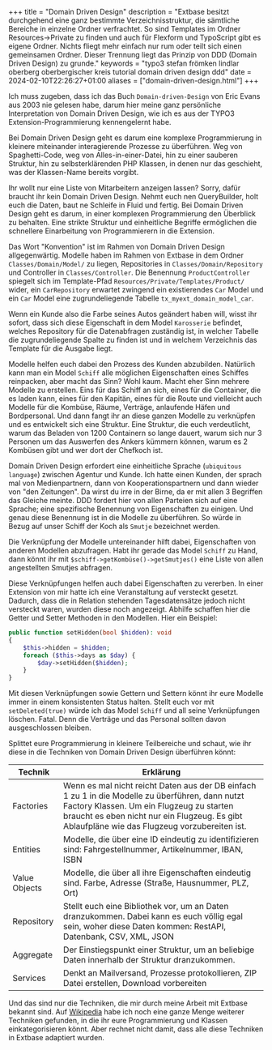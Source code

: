 +++
title = "Domain Driven Design"
description = "Extbase besitzt durchgehend eine ganz bestimmte Verzeichnisstruktur, die sämtliche Bereiche in einzelne Ordner verfrachtet. So sind Templates im Ordner Resources-&gt;Private zu finden und auch für Flexform und TypoScript gibt es eigene Ordner. Nichts fliegt mehr einfach nur rum oder teilt sich einen gemeinsamen Ordner. Dieser Trennung liegt das Prinzip von DDD (Domain Driven Design) zu grunde."
keywords = "typo3 stefan frömken lindlar oberberg oberbergischer kreis tutorial domain driven design ddd"
date = 2024-02-10T22:26:27+01:00
aliases = ["domain-driven-design.html"]
+++

Ich muss zugeben, dass ich das Buch `Domain-driven-Design` von Eric Evans aus 2003 nie gelesen habe, darum hier meine ganz persönliche Interpretation von Domain Driven Design, wie ich es aus der TYPO3 Extension-Programmierung kennengelernt habe.

Bei Domain Driven Design geht es darum eine komplexe Programmierung in kleinere miteinander interagierende Prozesse zu überführen. Weg von Spaghetti-Code, weg von Alles-in-einer-Datei, hin zu einer sauberen Struktur, hin zu selbsterklärenden PHP Klassen, in denen nur das geschieht, was der Klassen-Name bereits vorgibt.

Ihr wollt nur eine Liste von Mitarbeitern anzeigen lassen? Sorry, dafür braucht ihr kein Domain Driven Design. Nehmt euch nen QueryBuilder, holt euch die Daten, baut ne Schleife in Fluid und fertig. Bei Domain Driven Design geht es darum, in einer komplexen Programmierung den Überblick zu behalten. Eine strikte Struktur und einheitliche Begriffe ermöglichen die schnellere Einarbeitung von Programmierern in die Extension.

Das Wort "Konvention" ist im Rahmen von Domain Driven Design allgegenwärtig. Modelle haben im Rahmen von Extbase in dem Ordner `Classes/Domain/Model/` zu liegen, Repositories in `Classes/Domain/Repository` und Controller in `Classes/Controller`. Die Benennung `ProductController` spiegelt sich im Template-Pfad `Resources/Private/Templates/Product/` wider, ein `CarRepository` erwartet zwingend ein existierendes `Car` Model und ein `Car` Model eine zugrundeliegende Tabelle `tx_myext_domain_model_car`.

Wenn ein Kunde also die Farbe seines Autos geändert haben will, wisst ihr sofort, dass sich diese Eigenschaft in dem Model `Karosserie` befindet, welches Repository für die Datenabfragen zuständig ist, in welcher Tabelle die zugrundeliegende Spalte zu finden ist und in welchem Verzeichnis das Template für die Ausgabe liegt.

Modelle helfen euch dabei den Prozess des Kunden abzubilden. Natürlich kann man ein Model `Schiff` alle möglichen Eigenschaften eines Schiffes reinpacken, aber macht das Sinn? Wohl kaum. Macht eher Sinn mehrere Modelle zu erstellen. Eins für das Schiff an sich, eines für die Container, die es laden kann, eines für den Kapitän, eines für die Route und vielleicht auch Modelle für die Kombüse, Räume, Verträge, anlaufende Häfen und Bordpersonal. Und dann fangt ihr an diese ganzen Modelle zu verknüpfen und es entwickelt sich eine Struktur. Eine Struktur, die euch verdeutlicht, warum das Beladen von 1200 Containern so lange dauert, warum sich nur 3 Personen um das Auswerfen des Ankers kümmern können, warum es 2 Kombüsen gibt und wer dort der Chefkoch ist.

Domain Driven Design erfordert eine einheitliche Sprache (`ubiquitous language`) zwischen Agentur und Kunde. Ich hatte einen Kunden, der sprach mal von Medienpartnern, dann von Kooperationspartnern und dann wieder von "den Zeitungen". Da wirst du irre in der Birne, da er mit allen 3 Begriffen das Gleiche meinte. DDD fordert hier von allen Parteien sich auf eine Sprache; eine spezifische Benennung von Eigenschaften zu einigen. Und genau diese Benennung ist in die Modelle zu überführen. So würde in Bezug auf unser Schiff der Koch als `Smutje` bezeichnet werden.

Die Verknüpfung der Modelle untereinander hilft dabei, Eigenschaften von anderen Modellen abzufragen. Habt ihr gerade das Model `Schiff` zu Hand, dann könnt ihr mit `$schiff->getKombüse()->getSmutjes()` eine Liste von allen angestellten Smutjes abfragen.

Diese Verknüpfungen helfen auch dabei Eigenschaften zu vererben. In einer Extension von mir hatte ich eine Veranstaltung auf versteckt gesetzt. Dadurch, dass die in Relation stehenden Tagesdatensätze jedoch nicht versteckt waren, wurden diese noch angezeigt. Abhilfe schaffen hier die Getter und Setter Methoden in den Modellen. Hier ein Beispiel:

```php
public function setHidden(bool $hidden): void
{
    $this->hidden = $hidden;
    foreach ($this->days as $day) {
        $day->setHidden($hidden);
    }
}
```

Mit diesen Verknüpfungen sowie Gettern und Settern könnt ihr eure Modelle immer in einem konsistenten Status halten. Stellt euch vor mit `setDeleted(true)` würde ich das Model `Schiff` und all seine Verknüpfungen löschen. Fatal. Denn die Verträge und das Personal sollten davon ausgeschlossen bleiben.

Splittet eure Programmierung in kleinere Teilbereiche und schaut, wie ihr diese in die Techniken von Domain Driven Design überführen könnt:

| Technik       | Erklärung                                                                                                                                                                                                                                     |
|---------------|-----------------------------------------------------------------------------------------------------------------------------------------------------------------------------------------------------------------------------------------------|
| Factories     | Wenn es mal nicht reicht Daten aus der DB einfach 1 zu 1 in die Modelle zu überführen, dann nutzt Factory Klassen. Um ein Flugzeug zu starten braucht es eben nicht nur ein Flugzeug. Es gibt Ablaufpläne wie das Flugzeug vorzubereiten ist. |
| Entities      | Modelle, die über eine ID eindeutig zu identifizieren sind: Fahrgestellnummer, Artikelnummer, IBAN, ISBN                                                                                                                                      |
| Value Objects | Modelle, die über all ihre Eigenschaften eindeutig sind. Farbe, Adresse (Straße, Hausnummer, PLZ, Ort)                                                                                                                                        |
| Repository    | Stellt euch eine Bibliothek vor, um an Daten dranzukommen. Dabei kann es euch völlig egal sein, woher diese Daten kommen: RestAPI, Datenbank, CSV, XML, JSON                                                                                  |
| Aggregate     | Der Einstiegspunkt einer Struktur, um an beliebige Daten innerhalb der Struktur dranzukommen.                                                                                                                                                 |
| Services      | Denkt an Mailversand, Prozesse protokollieren, ZIP Datei erstellen, Download vorbereiten                                                                                                                                                      |

Und das sind nur die Techniken, die mir durch meine Arbeit mit Extbase bekannt sind. Auf [Wikipedia](https://de.wikipedia.org/wiki/Domain-driven_Design) habe ich noch eine ganze Menge weiterer Techniken gefunden, in die ihr eure Programmierung und Klassen einkategorisieren könnt. Aber rechnet nicht damit, dass alle diese Techniken in Extbase adaptiert wurden.
